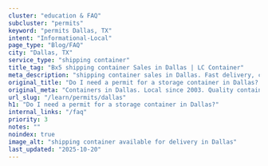 ```yaml
---
cluster: "education & FAQ"
subcluster: "permits"
keyword: "permits Dallas, TX"
intent: "Informational-Local"
page_type: "Blog/FAQ"
city: "Dallas, TX"
service_type: "shipping container"
title_tag: "Bx5 shipping container Sales in Dallas | LC Container"
meta_description: "shipping container sales in Dallas. Fast delivery, competitive pricing. Serving permits area. Quote ID: W9U. Call (214) 524-4168 for your free quote today."
original_title: "Do I need a permit for a storage container in Dallas? | LC Container"
original_meta: "Containers in Dallas. Local since 2003. Quality containers. Fast delivery. Get your free quote — call (214) 524-4168 today. LC Container — your trusted DFW c..."
url_slug: "/learn/permits/dallas"
h1: "Do I need a permit for a storage container in Dallas?"
internal_links: "/faq"
priority: 3
notes: ""
noindex: true
image_alt: "shipping container available for delivery in Dallas"
last_updated: "2025-10-20"
---
```


<!-- TODO: Add unique city/inventory copy, images, and internal links here. -->
